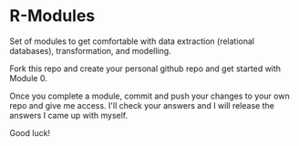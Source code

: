 # R-Modules
Set of modules to get comfortable with data extraction (relational databases), transformation, and modelling.

Fork this repo and create your personal github repo and get started with Module 0.

Once you complete a module, commit and push your changes to your own repo and give me access. I'll check your answers and I will release the answers I came up with myself.

Good luck!
